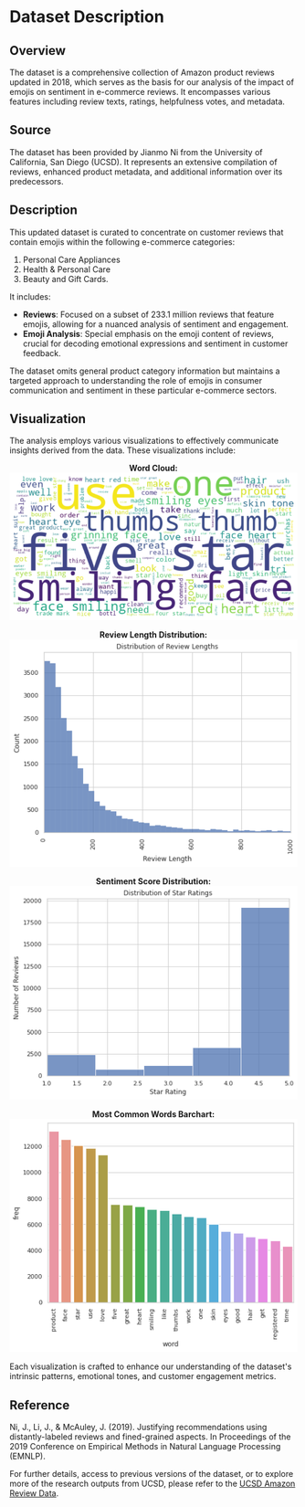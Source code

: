 # Dataset Description

## Overview

The dataset is a comprehensive collection of Amazon product reviews updated in 2018, which serves as the basis for our analysis of the impact of emojis on sentiment in e-commerce reviews. It encompasses various features including review texts, ratings, helpfulness votes, and metadata.

## Source

The dataset has been provided by Jianmo Ni from the University of California, San Diego (UCSD). It represents an extensive compilation of reviews, enhanced product metadata, and additional information over its predecessors.

## Description

This updated dataset is curated to concentrate on customer reviews that contain emojis within the following e-commerce categories:

1. Personal Care Appliances
2. Health & Personal Care
3. Beauty and Gift Cards.

It includes:

- **Reviews**: Focused on a subset of 233.1 million reviews that feature emojis, allowing for a nuanced analysis of sentiment and engagement.
- **Emoji Analysis**: Special emphasis on the emoji content of reviews, crucial for decoding emotional expressions and sentiment in customer feedback.

The dataset omits general product category information but maintains a targeted approach to understanding the role of emojis in consumer communication and sentiment in these particular e-commerce sectors.

## Visualization

The analysis employs various visualizations to effectively communicate insights derived from the data. These visualizations include:

<p align="center">
  <b>Word Cloud:</b><br>
  <img src="https://github.com/Talitapsouz/Deciphering-Emojis-A-Data-Analysis-Approach-to-Enhancing-Sentiment-Analysis-in-E-Commerce-Reviews/blob/main/Diagrams/WordCloud.png" alt="Word Cloud">
</p>

<p align="center">
  <b>Review Length Distribution:</b><br>
  <img src="https://github.com/Talitapsouz/Deciphering-Emojis-A-Data-Analysis-Approach-to-Enhancing-Sentiment-Analysis-in-E-Commerce-Reviews/blob/main/Diagrams/Review%20Length%20Distribution.png" alt="Review Length Distribution">
</p>

<p align="center">
  <b>Sentiment Score Distribution:</b><br>
  <img src="https://github.com/Talitapsouz/Deciphering-Emojis-A-Data-Analysis-Approach-to-Enhancing-Sentiment-Analysis-in-E-Commerce-Reviews/blob/main/Diagrams/Sentiment%20Score%20Distribution.png" alt="Sentiment Score Distribution">
</p>

<p align="center">
  <b>Most Common Words Barchart:</b><br>
  <img src="https://github.com/Talitapsouz/Deciphering-Emojis-A-Data-Analysis-Approach-to-Enhancing-Sentiment-Analysis-in-E-Commerce-Reviews/blob/main/Diagrams/Common%20Words.png" alt="Most Common Words Barchart">
</p>

Each visualization is crafted to enhance our understanding of the dataset's intrinsic patterns, emotional tones, and customer engagement metrics.

## Reference

Ni, J., Li, J., & McAuley, J. (2019). Justifying recommendations using distantly-labeled reviews and fined-grained aspects. In Proceedings of the 2019 Conference on Empirical Methods in Natural Language Processing (EMNLP).

For further details, access to previous versions of the dataset, or to explore more of the research outputs from UCSD, please refer to the [UCSD Amazon Review Data](https://nijianmo.github.io/amazon/index.html).
